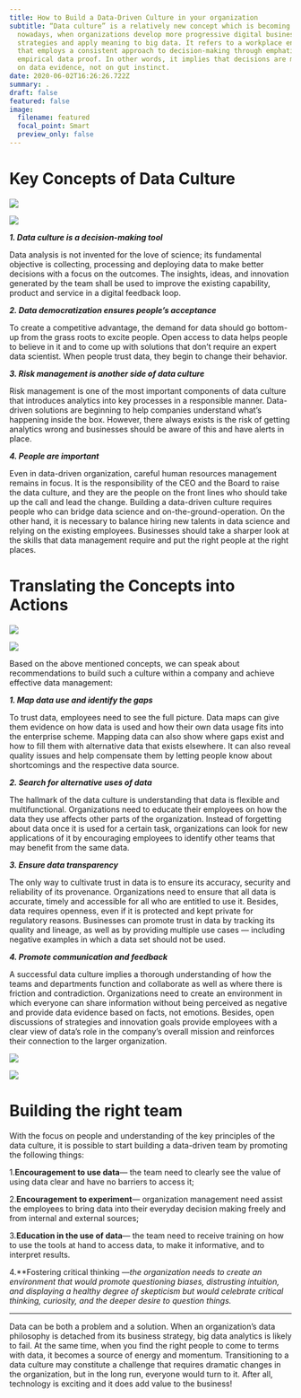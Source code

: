 ```yaml
---
title: How to Build a Data-Driven Culture in your organization
subtitle: “Data culture” is a relatively new concept which is becoming pivotal
  nowadays, when organizations develop more progressive digital business
  strategies and apply meaning to big data. It refers to a workplace environment
  that employs a consistent approach to decision-making through emphatic and
  empirical data proof. In other words, it implies that decisions are made based
  on data evidence, not on gut instinct.
date: 2020-06-02T16:26:26.722Z
summary: .
draft: false
featured: false
image:
  filename: featured
  focal_point: Smart
  preview_only: false
---
```

<!--StartFragment-->

# Key Concepts of Data Culture

![](https://miro.medium.com/max/60/0*2W4rZDlF7wTTvN1K?q=20)

![](https://miro.medium.com/max/2400/0*2W4rZDlF7wTTvN1K)

***1. Data culture is a decision-making tool***

Data analysis is not invented for the love of science; its fundamental objective is collecting, processing and deploying data to make better decisions with a focus on the outcomes. The insights, ideas, and innovation generated by the team shall be used to improve the existing capability, product and service in a digital feedback loop.

***2. Data democratization ensures people’s acceptance***

To create a competitive advantage, the demand for data should go bottom-up from the grass roots to excite people. Open access to data helps people to believe in it and to come up with solutions that don’t require an expert data scientist. When people trust data, they begin to change their behavior.

***3. Risk management is another side of data culture***

Risk management is one of the most important components of data culture that introduces analytics into key processes in a responsible manner. Data-driven solutions are beginning to help companies understand what’s happening inside the box. However, there always exists is the risk of getting analytics wrong and businesses should be aware of this and have alerts in place.

***4. People are important***

Even in data-driven organization, careful human resources management remains in focus. It is the responsibility of the CEO and the Board to raise the data culture, and they are the people on the front lines who should take up the call and lead the change. Building a data-driven culture requires people who can bridge data science and on-the-ground-operation. On the other hand, it is necessary to balance hiring new talents in data science and relying on the existing employees. Businesses should take a sharper look at the skills that data management require and put the right people at the right places.

# Translating the Concepts into Actions

![](https://miro.medium.com/max/60/0*tn_zzM7fJubSuEAx?q=20)

![](https://miro.medium.com/max/2400/0*tn_zzM7fJubSuEAx)

Based on the above mentioned concepts, we can speak about recommendations to build such a culture within a company and achieve effective data management:

***1. Map data use and identify the gaps***

To trust data, employees need to see the full picture. Data maps can give them evidence on how data is used and how their own data usage fits into the enterprise scheme. Mapping data can also show where gaps exist and how to fill them with alternative data that exists elsewhere. It can also reveal quality issues and help compensate them by letting people know about shortcomings and the respective data source.

***2. Search for alternative uses of data***

The hallmark of the data culture is understanding that data is flexible and multifunctional. Organizations need to educate their employees on how the data they use affects other parts of the organization. Instead of forgetting about data once it is used for a certain task, organizations can look for new applications of it by encouraging employees to identify other teams that may benefit from the same data.

***3. Ensure data transparency***

The only way to cultivate trust in data is to ensure its accuracy, security and reliability of its provenance. Organizations need to ensure that all data is accurate, timely and accessible for all who are entitled to use it. Besides, data requires openness, even if it is protected and kept private for regulatory reasons. Businesses can promote trust in data by tracking its quality and lineage, as well as by providing multiple use cases — including negative examples in which a data set should not be used.

***4. Promote communication and feedback***

A successful data culture implies a thorough understanding of how the teams and departments function and collaborate as well as where there is friction and contradiction. Organizations need to create an environment in which everyone can share information without being perceived as negative and provide data evidence based on facts, not emotions. Besides, open discussions of strategies and innovation goals provide employees with a clear view of data’s role in the company’s overall mission and reinforces their connection to the larger organization.

![](https://miro.medium.com/max/60/0*_1OpZK1FzncYrZYQ?q=20)

![](https://miro.medium.com/max/2400/0*_1OpZK1FzncYrZYQ)

# Building the right team

With the focus on people and understanding of the key principles of the data culture, it is possible to start building a data-driven team by promoting the following things:

1.**Encouragement to use data**— the team need to clearly see the value of using data clear and have no barriers to access it;

2.**Encouragement to experiment**— organization management need assist the employees to bring data into their everyday decision making freely and from internal and external sources;

3.**Education in the use of data**— the team need to receive training on how to use the tools at hand to access data, to make it informative, and to interpret results.

4.**Fostering critical thinking —**the organization needs to create an environment that would promote questioning biases, distrusting intuition, and displaying a healthy degree of skepticism but would celebrate critical thinking, curiosity, and the deeper desire to question things*.*

- - -

Data can be both a problem and a solution. When an organization’s data philosophy is detached from its business strategy, big data analytics is likely to fail. At the same time, when you find the right people to come to terms with data, it becomes a source of energy and momentum. Transitioning to a data culture may constitute a challenge that requires dramatic changes in the organization, but in the long run, everyone would turn to it. After all, technology is exciting and it does add value to the business!

<!--EndFragment-->